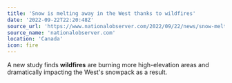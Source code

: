 ```yaml
---
title: 'Snow is melting away in the West thanks to wildfires'
date: '2022-09-22T22:20:48Z'
source_url: 'https://www.nationalobserver.com/2022/09/22/news/snow-melting-away-west-thanks-wildfires'
source_name: 'nationalobserver.com'
location: 'Canada'
icon: fire
---
```


A new study finds <b>wildfires</b> are burning more high-elevation areas and dramatically impacting the West&#39;s snowpack as a result.
